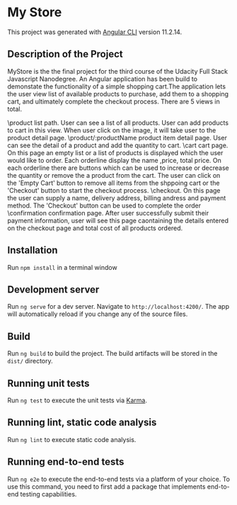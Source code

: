 # My Store

This project was generated with [Angular CLI](https://github.com/angular/angular-cli) version 11.2.14.

## Description of the Project
MyStore is the the final project for the third course of the Udacity Full Stack Javascript Nanodegree.
An Angular application has been build to demonstate the functionality of a simple shopping cart.The application lets the
user view list of available products to purchase, add them to a shopping cart, and ultimately complete the checkout process. There are 5 views in total.

\product list path. User can see a list of all products. User can add products to cart in this view. When user click on the image, it will take user to the product detail page.
\product/:productName product item detail page. User can see the detail of a product and add the quantity to cart.
\cart cart page. On this page an empty list or a list of products is displayed which the user would like to order. Each orderline display the name ,price, total price. 
On each orderline there are buttons which can be used to increase or decrease the quantity or remove the a product from the cart. The user can click on the 'Empty Cart' 
button to remove all items from the shppoing cart or the 'Checkout' button to start the checkout process. 
\checkout. On this page the user can supply a name, delivery address, billing andress and payment method. The 'Checkout' button can be used to complete the order
\confirmation confirmation page. After user successfully submit their payment information, user will see this page caontaining the details entered on the checkout page and 
total cost of all products ordered.

## Installation
Run `npm install` in a terminal window

## Development server

Run `ng serve` for a dev server. Navigate to `http://localhost:4200/`. The app will automatically reload if you change any of the source files.

## Build

Run `ng build` to build the project. The build artifacts will be stored in the `dist/` directory.

## Running unit tests

Run `ng test` to execute the unit tests via [Karma](https://karma-runner.github.io).

## Running lint, static code analysis

Run `ng lint` to execute static code analysis.

## Running end-to-end tests

Run `ng e2e` to execute the end-to-end tests via a platform of your choice. To use this command, you need to first add a package that implements end-to-end testing capabilities.

